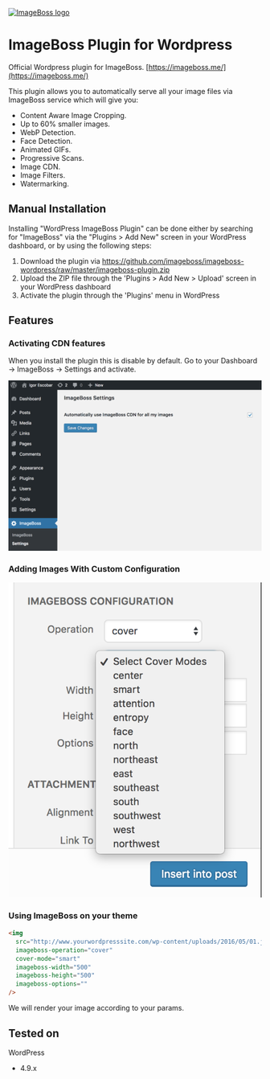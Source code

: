 [![ImageBoss logo](https://img.imageboss.me/width/180/https://imageboss.me/emails/logo-2@2x.png)](https://imageboss.me)

# ImageBoss Plugin for Wordpress

Official Wordpress plugin for ImageBoss.
[https://imageboss.me/](https://imageboss.me/)

This plugin allows you to automatically serve all your image files via ImageBoss service which will give you:
* Content Aware Image Cropping.
* Up to 60% smaller images.
* WebP Detection.
* Face Detection.
* Animated GIFs.
* Progressive Scans.
* Image CDN.
* Image Filters.
* Watermarking.

## Manual Installation
Installing "WordPress ImageBoss Plugin" can be done either by searching for "ImageBoss" via the "Plugins > Add New" screen in your WordPress dashboard, or by using the following steps:

1. Download the plugin via https://github.com/imageboss/imageboss-wordpress/raw/master/imageboss-plugin.zip
2. Upload the ZIP file through the 'Plugins > Add New > Upload' screen in your WordPress dashboard
3. Activate the plugin through the 'Plugins' menu in WordPress

## Features

### Activating CDN features
When you install the plugin this is disable by default. Go to your Dashboard -> ImageBoss -> Settings and activate.

[![Settings](./imageboss-plugin/assets/screenshot-2.png)](https://imageboss.me)

### Adding Images With Custom Configuration
[![Features](./imageboss-plugin/assets/screenshot-4.png)](https://imageboss.me)

### Using ImageBoss on your theme
```html
<img
  src="http://www.yourwordpresssite.com/wp-content/uploads/2016/05/01.jpg"
  imageboss-operation="cover"
  cover-mode="smart"
  imageboss-width="500"
  imageboss-height="500"
  imageboss-options=""
/>
```
We will render your image according to your params.

## Tested on
WordPress
  - 4.9.x
